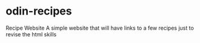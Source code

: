 # odin-recipes
Recipe Website
A simple website that will have links to a few recipes just to revise the html skills